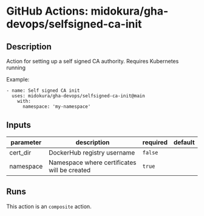 # GitHub Actions: midokura/gha-devops/selfsigned-ca-init

<!-- action-docs-description -->
## Description

Action for setting up a self signed CA authority. Requires Kubernetes running

Example:
```
- name: Self signed CA init
  uses: midokura/gha-devops/selfsigned-ca-init@main
    with:
      namespace: 'my-namespace'

```



<!-- action-docs-description -->

<!-- action-docs-inputs -->
## Inputs

| parameter | description | required | default |
| - | - | - | - |
| cert_dir | DockerHub registry username | `false` |  |
| namespace | Namespace where certificates will be created | `true` |  |



<!-- action-docs-inputs -->

<!-- action-docs-outputs -->

<!-- action-docs-outputs -->

<!-- action-docs-runs -->
## Runs

This action is an `composite` action.


<!-- action-docs-runs -->
